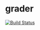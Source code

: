 grader
======

[![Build Status](https://travis-ci.org/shrutijalewar/grader.svg)](https://travis-ci.org/shrutijalewar/grader)
